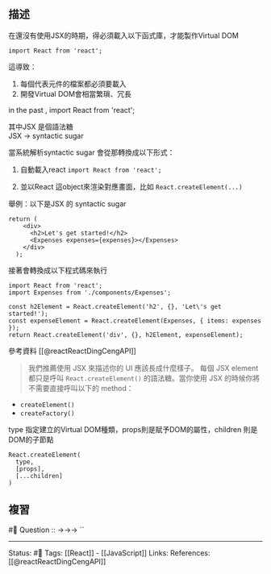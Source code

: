 ## 描述

在還沒有使用JSX的時期，得必須載入以下函式庫，才能製作Virtual DOM
```
import React from 'react';
```

這導致：
1. 每個代表元件的檔案都必須要載入
2. 開發Virtual DOM會相當繁瑣、冗長


in the past , import React from 'react';

其中JSX 是個語法糖  
JSX -> syntactic sugar

  

當系統解析syntactic sugar 會從那轉換成以下形式：

1. 自動載入react
`import React from 'react';`

2. 並以React 這object來渲染對應畫面，比如
`React.createElement(...)`

  
舉例：以下是JSX 的 syntactic sugar
```
return (
    <div>
      <h2>Let's get started!</h2>
      <Expenses expenses={expenses}></Expenses>
    </div>
  );
```

  

接著會轉換成以下程式碼來執行
```
import React from 'react';
import Expenses from './components/Expenses';

const h2Element = React.createElement('h2', {}, 'Let\'s get started!');
const expenseElement = React.createElement(Expenses, { items: expenses });
return React.createElement('div', {}, h2Element, expenseElement);
```


  

  

  

參考資料
[[@reactReactDingCengAPI]] 
> 我們推薦使用 JSX 來描述你的 UI 應該長成什麼樣子。 每個 JSX element 都只是呼叫 `React.createElement()` 的語法糖。當你使用 JSX 的時候你將不需要直接呼叫以下的 method：
-   `createElement()`
-   `createFactory()`   

type 指定建立的Virtual DOM種類，props則是賦予DOM的屬性，children 則是DOM的子節點
```
React.createElement(
  type,
  [props],
  [...children]
)
```





## 複習
#🧠 Question :: ->->-> ``

---
Status: #🌱 
Tags:
[[React]] - [[JavaScript]]
Links:
References:
[[@reactReactDingCengAPI]]
